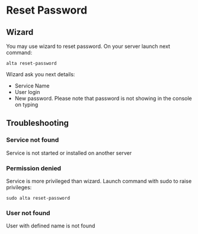 # Reset Password

## Wizard

You may use wizard to reset password. On your server launch next command:

```
alta reset-password
```

Wizard ask you next details:

- Service Name
- User login
- New password. Please note that password is not showing in the console on typing

## Troubleshooting

### Service not found

Service is not started or installed on another server

### Permission denied

Service is more privileged than wizard. Launch command with sudo to raise privileges:

```
sudo alta reset-password
```

### User not found

User with defined name is not found
